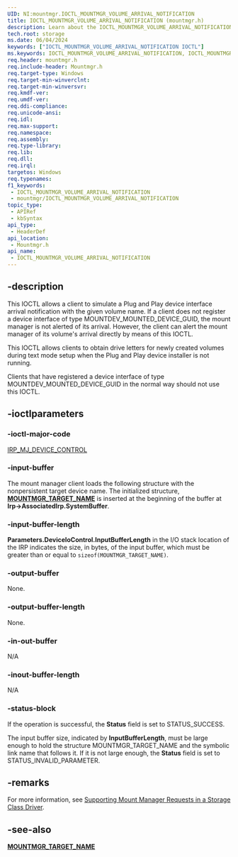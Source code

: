 ```yaml
---
UID: NI:mountmgr.IOCTL_MOUNTMGR_VOLUME_ARRIVAL_NOTIFICATION
title: IOCTL_MOUNTMGR_VOLUME_ARRIVAL_NOTIFICATION (mountmgr.h)
description: Learn about the IOCTL_MOUNTMGR_VOLUME_ARRIVAL_NOTIFICATION IOCTL.
tech.root: storage
ms.date: 06/04/2024
keywords: ["IOCTL_MOUNTMGR_VOLUME_ARRIVAL_NOTIFICATION IOCTL"]
ms.keywords: IOCTL_MOUNTMGR_VOLUME_ARRIVAL_NOTIFICATION, IOCTL_MOUNTMGR_VOLUME_ARRIVAL_NOTIFICATION control, IOCTL_MOUNTMGR_VOLUME_ARRIVAL_NOTIFICATION control code [Storage Devices], k307_7a15b0f1-9be7-476f-936c-225e39ef53c0.xml, mountmgr/IOCTL_MOUNTMGR_VOLUME_ARRIVAL_NOTIFICATION, storage.ioctl_mountmgr_volume_arrival_notification
req.header: mountmgr.h
req.include-header: Mountmgr.h
req.target-type: Windows
req.target-min-winverclnt: 
req.target-min-winversvr: 
req.kmdf-ver: 
req.umdf-ver: 
req.ddi-compliance: 
req.unicode-ansi: 
req.idl: 
req.max-support: 
req.namespace: 
req.assembly: 
req.type-library: 
req.lib: 
req.dll: 
req.irql: 
targetos: Windows
req.typenames: 
f1_keywords:
 - IOCTL_MOUNTMGR_VOLUME_ARRIVAL_NOTIFICATION
 - mountmgr/IOCTL_MOUNTMGR_VOLUME_ARRIVAL_NOTIFICATION
topic_type:
 - APIRef
 - kbSyntax
api_type:
 - HeaderDef
api_location:
 - Mountmgr.h
api_name:
 - IOCTL_MOUNTMGR_VOLUME_ARRIVAL_NOTIFICATION
---
```


## -description

This IOCTL allows a client to simulate a Plug and Play device interface arrival notification with the given volume name. If a client does not register a device interface of type MOUNTDEV_MOUNTED_DEVICE_GUID, the mount manager is not alerted of its arrival. However, the client can alert the mount manager of its volume's arrival directly by means of this IOCTL.

This IOCTL allows clients to obtain drive letters for newly created volumes during text mode setup when the Plug and Play device installer is not running.

Clients that have registered a device interface of type MOUNTDEV_MOUNTED_DEVICE_GUID in the normal way should not use this IOCTL.

## -ioctlparameters

### -ioctl-major-code

[IRP_MJ_DEVICE_CONTROL](/windows-hardware/drivers/kernel/irp-mj-device-control)

### -input-buffer

The mount manager client loads the following structure with the nonpersistent target device name. The initialized structure, [**MOUNTMGR_TARGET_NAME**](ns-mountmgr-_mountmgr_target_name.md) is inserted at the beginning of the buffer at **Irp->AssociatedIrp.SystemBuffer**.

### -input-buffer-length

**Parameters.DeviceIoControl.InputBufferLength** in the I/O stack location of the IRP indicates the size, in bytes, of the input buffer, which must be greater than or equal to ```sizeof(MOUNTMGR_TARGET_NAME)```.

### -output-buffer

None.

### -output-buffer-length

None.

### -in-out-buffer

N/A

### -inout-buffer-length

N/A

### -status-block

If the operation is successful, the **Status** field is set to STATUS_SUCCESS.

The input buffer size, indicated by **InputBufferLength**, must be large enough to hold the structure MOUNTMGR_TARGET_NAME and the symbolic link name that follows it. If it is not large enough, the **Status** field is set to STATUS_INVALID_PARAMETER.

## -remarks

For more information, see [Supporting Mount Manager Requests in a Storage Class Driver](/windows-hardware/drivers/storage/supporting-mount-manager-requests-in-a-storage-class-driver).

## -see-also

[**MOUNTMGR_TARGET_NAME**](ns-mountmgr-_mountmgr_target_name.md)
